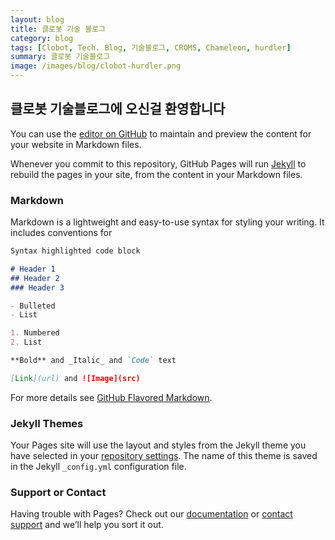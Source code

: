 ```yaml
---
layout: blog
title: 클로봇 기술 블로그 
category: blog
tags: [Clobot, Tech. Blog, 기술블로그, CROMS, Chameleon, hurdler]  
summary: 클로봇 기술블로그 
image: /images/blog/clobot-hurdler.png
---
```


## 클로봇 기술블로그에 오신걸 환영합니다 

You can use the [editor on GitHub](https://github.com/clobot-hurdler/clobot-hurdler.github.io/edit/master/README.md) to maintain and preview the content for your website in Markdown files.

Whenever you commit to this repository, GitHub Pages will run [Jekyll](https://jekyllrb.com/) to rebuild the pages in your site, from the content in your Markdown files.

### Markdown

Markdown is a lightweight and easy-to-use syntax for styling your writing. It includes conventions for

```markdown
Syntax highlighted code block

# Header 1
## Header 2
### Header 3

- Bulleted
- List

1. Numbered
2. List

**Bold** and _Italic_ and `Code` text

[Link](url) and ![Image](src)
```

For more details see [GitHub Flavored Markdown](https://guides.github.com/features/mastering-markdown/).

### Jekyll Themes

Your Pages site will use the layout and styles from the Jekyll theme you have selected in your [repository settings](https://github.com/clobot-hurdler/clobot-hurdler.github.io/settings). The name of this theme is saved in the Jekyll `_config.yml` configuration file.

### Support or Contact

Having trouble with Pages? Check out our [documentation](https://help.github.com/categories/github-pages-basics/) or [contact support](https://github.com/contact) and we’ll help you sort it out.
